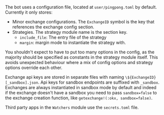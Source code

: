The bot uses a configuration file, located at `user/pingpong.toml` by default. Currently it only stores:
- Minor exchange configurations. The `ExchangeID` symbol is the key that references the exchange config section.
- Strategies. The strategy module name is the section key.
  - `include_file`: The entry file of the strategy
  - `margin`: margin mode to instantiate the strategy with.
  
You shouldn't expect to have to put too many options in the config, as the majority should be specified as constants in the strategy module itself. This avoids unexpected behaviour where a mix of config options and strategy options override each other.

Exchange api keys are stored in separate files with naming `\${ExchangeID}[_sandbox].json`. Api keys for sandbox endpoints are suffixed with `_sandbox`. Exchanges are always instantiated in sandbox mode by default and indeed if the exchange doesn't have a sandbox you need to pass `sandbox=false` to the exchange creation function, like `getexchange!(:okx, sandbox=false)`.

Third party apps in the `Watchers` module use the `secrets.toml` file.

